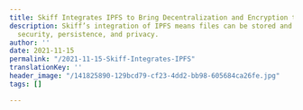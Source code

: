 ```yaml
---
title: Skiff Integrates IPFS to Bring Decentralization and Encryption to Consumers
description: Skiff’s integration of IPFS means files can be stored and shared with
  security, persistence, and privacy.
author: ''
date: 2021-11-15
permalink: "/2021-11-15-Skiff-Integrates-IPFS"
translationKey: ''
header_image: "/141825890-129bcd79-cf23-4dd2-bb98-605684ca26fe.jpg"
tags: []

---
```

